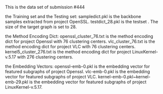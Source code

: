 This is the data set of submission #444

the Training set and the Testing set:
sampledict.pkl is the backbone samples extracted from project OpenSSL.
testdict_28.pkl is the testset . The size of the target graph is set to 28.

the Method Encoding Dict:
openssl_cluster_76.txt is the method encoding dict for project Openssl with 76 clustering centers.
vlc_cluster_76.txt is the method encoding dict for project VLC with 76 clustering centers.
kernel5_cluster_276.txt is the method encoding dict for project LinuxKernel-v.5.17 with 276 clustering centers.

the Embedding Vectors:
openssl-emb-0.pkl is the embedding vector for featured subgraphs of project Openssl.
vlc-emb-0.pkl is the embedding vector for featured subgraphs of project VLC.
kernel-emb-0.pkl~kernel-emb-29.pkl is the embedding vector for featured subgraphs of project LinuxKernel-v.5.17.